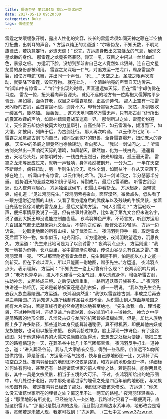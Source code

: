 ```yaml
---
title: 儒道至圣 第2104章 我以一剑试问之
date: 2017-05-10 09:20:00
categories: Duke
tags: 儒道至圣
---
```


雷霆之龙缓缓张开嘴，露出人性化的笑容，长长的雷霆龙须如同天神之鞭在半空抽打扭曲，出刺耳的声音。?
方运以纯正的龙语道：“尔等伪龙，不知天数，不明龙族律法，若执意妄行，必遭天谴！”
说完，方运周身散出文宫蟠龙的气息，展现文星龙爵的身份。
那雷霆之龙竟突然暴怒，仰天一吼，双目之中闪过一丝丝血红色，暴怒之极。
方运沉下脸，没想到那暗害自己之人竟然如此狠辣，连自己文星龙爵的身份都被利用。
雷霆之龙深吸一口气，对追方运一拍龙爪，周身雷霆炸裂，如亿万电蛇飞舞，并出同一个声音。
“死……”
天空之上，圣威之眼再次震动，就要降下雷霆，毁灭万物。
就在此时，一个清越响亮的声音自天边传来。
“听闻山中有惊雷……”
“听”字出现的时候，声音遥远如天际，但在“雷”字却仿佛在耳边。
雷龙一惊，扭头看向声音源头。
就见不远的地方有一位紫袍大儒脚踏平步青云，黑如墨，面色苍老，双目之中雷霆隐现，正高诵诗句。
那人上空有一把雷光闪烁的古剑，蓝白雷霆环绕，剑身不大，却有分雷裂天之势。
突然，那剑吸收一缕圣气，陡然加。
轰轰轰……
这方天地间突然万雷无声，只有那古剑飞行所出的震耳欲聋的声响，如雷神踏雷霆战车巡视一界。
那剑所过之处，雷霆纷纷避让，天空雷云却仿佛被莫大的力量牵引，自高空降下，如云雷瀑布，倾泻而下，如大氅，如披风，列阵于后，为古剑壮行。
那人再次吟诵。
“以云作海化龙飞……”
雷霆之龙觉那古剑飞向自己，如同受到惊吓的野兽，全身雷霆爆开，扭动庞大的身躯。
天空中的圣威之眼竟然也徐徐转动，看向那人。
“我以一剑试问之……”
听雷古剑突然出一声响彻天际的清鸣，如凤朝天，骤然加，化为一线白光。
遥遥看去，天地尽头处，如黎明时分，一线白光压烈日，微光却煌煌，孤压漫天雷。
雷霆之龙未等反应过来，就听一声轻响，身体竟然被剖开，一分为二。
一半在天空不断爆炸，疯狂扭动，另一半则生机全无，灵性全消，如同枯叶一样从天空落下，掉在地上。
听闻山中有惊雷，以云作海化龙飞。我以一剑试问之，半分瑟瑟半分垂。
威势滔天的圣威之眼如镜子落地，碎裂成片，最后化雷消散。
听雷古剑回返，没入夜鸿羽眉心。
方运独坐武侯车，织雷山中看斩龙。
方运起身，面带微笑，施礼道：“见过鸿羽先生。”
夜鸿羽紫袍染血，面容漠然，微微点头，低头看了一眼方运附近地面的山核，又看了看方运身后的武侯车以及残缺的牛妖灵骸，接着目光落在徐徐消散的雷龙身上，最后又望向方运。
“何人引雷龙？”
方运轻叹一声，便把事情原委说了一遍，但有些事并没说尽，比如说了第九文台但未说名字，说了遇到大妖王却没说能控制血齿藤。
夜鸿羽神色严肃，不苟言笑，听到方运用几百团圣气都无法凝聚第九文台后，不禁为之动容，断臂处衣衫轻荡。
方运一边诉说，一边取走地面的所有山核，放于武侯车上。
夜鸿羽则伸手一抓，取走雷龙死后留下的一物，如水似玉，电光闪烁。
听方运说完，夜鸿羽眺望远方，沉思良久。
方运道：“先生来此地可是为了以剑试雷？”
夜鸿羽点点头。
方运则道：“我知一地甚为奇特，长八百里，谷中雷霆渐次增强，传说山谷尽头有诛圣之雷。”
夜鸿羽双目一亮。
“不过那里附近有雷龙盘踞，先生倒是不惧，怕是能以方才之能一剑斩灭。但在下难以深入，所以只能画一副地图，赠予先生。”方运道。
夜鸿羽点点头，表示理解。
方运问：“不知先生一路上可曾有什么现？”
夜鸿羽沉吟片刻，道：“老朽也算幸运，进入不久便得一处圣气团，用以洗练身体，增强听雷古剑，扶助神念，文胆终成三境。之后便劫难重重，一路所遇妖蛮异族甚多……”
夜鸿羽快讲述一路经历，无论是斩杀妖蛮还是遇到古妖，都一一明说。
“我以为先生会先去我人族血墓陵园。”方运道。
夜鸿羽淡然道：“我欲以雷霆炼古剑，事成之后再去寻血墓陵园。”
方运知道人族所绘制葬圣谷地图不全，从织雷山到人族血墓陵园之间有大片空白，若是直线行走必然会遇到凶地甚至绝地。
“先生救我一命，理当报恩，不过种种限制，还望见谅。”方运说着，向夜鸿羽打出一道神念。
神念之中便是简略版的地形全图，凡涉及古妖与龙族的机密皆被模糊处理，但是，却比人族地图上多了许多路径，那些道路本身只能算普通秘密，算不得机密，即便其他古妖或龙族被救，也可用以报答来援。
夜鸿羽接过神念，脸上浮现一抹讶色，有了这路线图，对于他这种境界的大儒来说简直如鱼得水，去想去之处极为便捷，能把三五天的路程缩短为一天，在葬圣谷中比几十圣气团都宝贵。
夜鸿羽反手打出一道神念，道：“进入葬圣谷前，我与几大家族有交易，得到一些私图，价值远不如你所提供路径，算是答谢。”
方运毫不客气接过，快与自己原地形图一比，又填补了两项空白之处。夜鸿羽给出的地形图不仅仅是路径，和方运的地形全图一样，详细标准何处有何物，甚至还有一处是诸葛世家的前人埋骨之处，若是前往，能得两具灵骸，其中一具是文宗灵骸，相当于五境的大可汗。
不过，夜鸿羽所给出的地形图中，有几处过于老旧，其中那处诸葛世家的埋骨之处是四百年前的地形图，与龙族地形图有异。
若是夜鸿羽已经去了那处，地形图不应该未修改。
方运道：“你怎么没去诸葛世家所在的埋骨之处？离这里不过一两天的路程。”
夜鸿羽轻轻摇头，道：“那里地形有所变化，已经被纳入一处凶地，我路过时只看了一眼便离开，直抵这织雷山。”
“那里只是裂月湖的边缘，而且裂月湖周边水系丰沛，地形改变是常事，灵骸若是未被人现，我定可找到！”方运道。
.
(三七中文 www.37zw.net